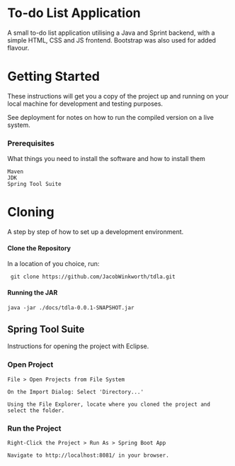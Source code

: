 # To-do List Application

A small to-do list application utilising a Java and Sprint backend, with a simple HTML, CSS and JS frontend. 
Bootstrap was also used for added flavour. 

# Getting Started

These instructions will get you a copy of the project up and running on your local machine for development and testing purposes.

See deployment for notes on how to run the compiled version on a live system.

### Prerequisites

What things you need to install the software and how to install them

```
Maven
JDK 
Spring Tool Suite
```

# Cloning

A step by step of how to set up a development environment.

#### Clone the Repository
In a location of you choice, run:

```
 git clone https://github.com/JacobWinkworth/tdla.git
```

#### Running the JAR

```
java -jar ./docs/tdla-0.0.1-SNAPSHOT.jar
```

## Spring Tool Suite
Instructions for opening the project with Eclipse.

### Open Project
```
File > Open Projects from File System
```

```
On the Import Dialog: Select 'Directory...'
```

```
Using the File Explorer, locate where you cloned the project and select the folder.
```
### Run the Project
```
Right-Click the Project > Run As > Spring Boot App
```
```
Navigate to http://localhost:8081/ in your browser.
```
